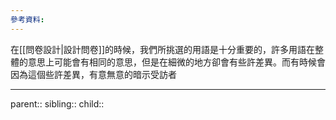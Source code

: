 ```yaml
---
參考資料:
---
```

在[[問卷設計|設計問卷]]的時候，我們所挑選的用語是十分重要的，許多用語在整體的意思上可能會有相同的意思，但是在細微的地方卻會有些許差異。而有時候會因為這個些許差異，有意無意的暗示受訪者
- - -
parent::
sibling::
child::
